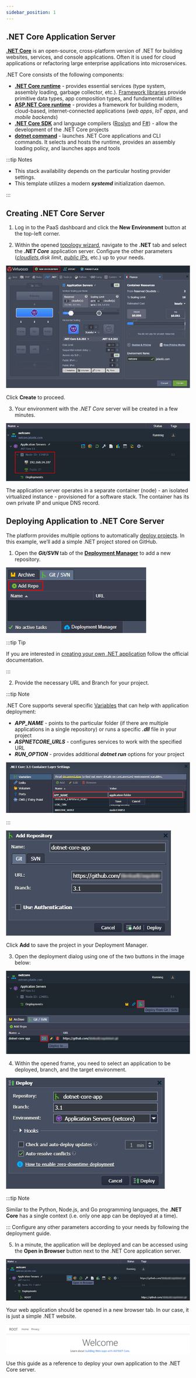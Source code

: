 ```yaml
---
sidebar_position: 1
---
```


## .NET Core Application Server

**[.NET Core](https://cloudmydc.com/)** is an open-source, cross-platform version of .NET for building websites, services, and console applications. Often it is used for cloud applications or refactoring large enterprise applications into microservices.

.NET Core consists of the following components:

- **[.NET Core runtime](https://cloudmydc.com/)** - provides essential services (type system, assembly loading, garbage collector, etc.). [Framework libraries](https://cloudmydc.com/) provide primitive data types, app composition types, and fundamental utilities
- **[ASP.NET Core runtime](https://cloudmydc.com/)** - provides a framework for building modern, cloud-based, internet-connected applications (_web apps_, _IoT apps_, and _mobile backends_)
- **[.NET Core SDK](https://cloudmydc.com/)** and language compilers ([Roslyn](https://cloudmydc.com/) and [F#](https://cloudmydc.com/)) - allow the development of the .NET Core projects
- **[dotnet command](https://cloudmydc.com/)** - launches .NET Core applications and CLI commands. It selects and hosts the runtime, provides an assembly loading policy, and launches apps and tools

:::tip Notes

- This stack availability depends on the particular hosting provider settings.
- This template utilizes a modern **_systemd_** initialization daemon.

:::

## Creating .NET Core Server

1. Log in to the PaaS dashboard and click the **New Environment** button at the top-left corner.

2. Within the opened [topology wizard](/docs/Container/Container%20Deployment/Custom%20Containers%20Deployment), navigate to the **.NET** tab and select the **_.NET Core_** application server. Configure the other parameters (_[cloudlets](/docs/PlatformOverview/Cloudlet)_,_disk limit_, _[public IPs](https://cloudmydc.com/)_, etc.) up to your needs.

<div style={{
    display:'flex',
    justifyContent: 'center',
    margin: '0 0 1rem 0'
}}>

![Locale Dropdown](./img/DotNETCore/01-dotnet-core-topology-wizard.png)

</div>

Click **Create** to proceed.

3. Your environment with the _.NET Core_ server will be created in a few minutes.

<div style={{
    display:'flex',
    justifyContent: 'center',
    margin: '0 0 1rem 0'
}}>

![Locale Dropdown](./img/DotNETCore/02-dotnet-core-application-server-created.png)

</div>

The application server operates in a separate container (node) - an isolated virtualized instance - provisioned for a software stack. The container has its own private IP and unique DNS record.

## Deploying Application to .NET Core Server

The platform provides multiple options to automatically [deploy projects](https://cloudmydc.com/). In this example, we’ll add a simple .NET project stored on GitHub.

1. Open the **_Git/SVN_** tab of the **[Deployment Manager](https://cloudmydc.com/)** to add a new repository.

<div style={{
    display:'flex',
    justifyContent: 'center',
    margin: '0 0 1rem 0'
}}>

![Locale Dropdown](./img/DotNETCore/03-deployment-manager-add-repository.png)

</div>

:::tip Tip

If you are interested in [creating your own .NET application](https://cloudmydc.com/) follow the official documentation.

:::

2. Provide the necessary URL and Branch for your project.

:::tip Note

.NET Core supports several specific [Variables](/docs/Container/Container%20Configuration/Variables) that can help with application deployment:

- **_APP_NAME_** - points to the particular folder (if there are multiple applications in a single repository) or runs a specific **_.dll_** file in your project
- **_ASPNETCORE_URLS_** - configures services to work with the specified URL
- **_RUN_OPTION_** - provides additional **_dotnet run_** options for your project

<div style={{
    display:'flex',
    justifyContent: 'center',
    margin: '0 0 1rem 0'
}}>

![Locale Dropdown](./img/DotNETCore/04-dotnet-core-app-name-variable.png)

</div>

:::

<div style={{
    display:'flex',
    justifyContent: 'center',
    margin: '0 0 1rem 0'
}}>

![Locale Dropdown](./img/DotNETCore/05-add-dotnet-core-application.png)

</div>

Click **Add** to save the project in your Deployment Manager.

3. Open the deployment dialog using one of the two buttons in the image below:

<div style={{
    display:'flex',
    justifyContent: 'center',
    margin: '0 0 1rem 0'
}}>

![Locale Dropdown](./img/DotNETCore/06-deploy-from-git.png)

</div>

4. Within the opened frame, you need to select an application to be deployed, branch, and the target environment.

<div style={{
    display:'flex',
    justifyContent: 'center',
    margin: '0 0 1rem 0'
}}>

![Locale Dropdown](./img/DotNETCore/07-deploy-dotnet-core-application.png)

</div>

:::tip Note

Similar to the Python, Node.js, and Go programming languages, the **.NET Core** has a single context (i.e. only one app can be deployed at a time).

:::
Configure any other parameters according to your needs by following the deployment guide.

5. In a minute, the application will be deployed and can be accessed using the **Open in Browser** button next to the .NET Core application server.

<div style={{
    display:'flex',
    justifyContent: 'center',
    margin: '0 0 1rem 0'
}}>

![Locale Dropdown](./img/DotNETCore/08-open-dotnet-core-in-browser.png)

</div>

Your web application should be opened in a new browser tab. In our case, it is just a simple .NET website.

<div style={{
    display:'flex',
    justifyContent: 'center',
    margin: '0 0 1rem 0'
}}>

![Locale Dropdown](./img/DotNETCore/09-dotnet-core-web-application.png)

</div>

Use this guide as a reference to deploy your own application to the .NET Core server.
